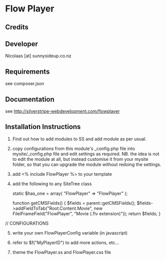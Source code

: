 
Flow Player
================================================================================

Credits
-----------------------------------------------

Developer
-----------------------------------------------
Nicolaas [at] sunnysideup.co.nz

Requirements
-----------------------------------------------
see composer.json

Documentation
-----------------------------------------------
see http://silverstripe-webdevelopment.com/flowplayer




Installation Instructions
-----------------------------------------------
1. Find out how to add modules to SS and add module as per usual.

2. copy configurations from this module's _config.php file
into mysite/_config.php file and edit settings as required.
NB. the idea is not to edit the module at all, but instead customise
it from your mysite folder, so that you can upgrade the module without redoing the settings.


3. add <% include FlowPlayer %> to your template

4. add the following to any SiteTree class

	static $has_one = array(
		"FlowPlayer" => "FlowPlayer"
	);

	function getCMSFields() {
		$fields = parent::getCMSFields();
		$fields->addFieldToTab("Root.Content.Movie", new FileIFrameField("FlowPlayer", "Movie (.flv extension)"));
		return $fields;
	}

// CONFIGURATIONS

5. write your own FlowPlayerConfig variable (in javascript)

6. refer to $f("MyPlayerID") to add more actions, etc...

7. theme the FlowPlayer.ss  and FlowPlayer.css file


